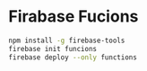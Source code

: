 # Firabase Fucions

```sh
npm install -g firebase-tools
firebase init funcions
firebase deploy --only functions
```
